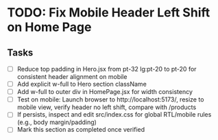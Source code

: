 # TODO: Fix Mobile Header Left Shift on Home Page

## Tasks
- [ ] Reduce top padding in Hero.jsx from pt-32 lg:pt-20 to pt-20 for consistent header alignment on mobile
- [ ] Add explicit w-full to Hero section className
- [ ] Add w-full to outer div in HomePage.jsx for width consistency
- [ ] Test on mobile: Launch browser to http://localhost:5173/, resize to mobile view, verify header no left shift, compare with /products
- [ ] If persists, inspect and edit src/index.css for global RTL/mobile rules (e.g., body margin/padding)
- [ ] Mark this section as completed once verified
